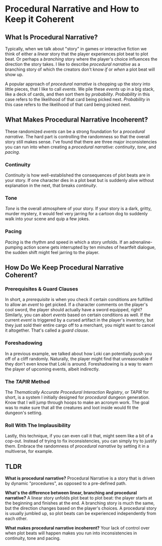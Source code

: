 # Procedural Narrative and How to Keep it Coherent

## What Is Procedural Narrative?

Typically, when we talk about "story" in games or interactive fiction we think of either a *linear* story that the player experiences plot beat to plot beat. Or perhaps a *branching* story where the player's choice influences the direction the story takes. I like to describe *procedural narrative* as a branching story of which the creators don't know *if* or *when* a plot beat will show up.

A popular approach of *procedural narrative* is chopping up the story into little pieces, that I like to call *events*. We pile these *events* up in a big stack, like a deck of cards, and then sort them by *probability*. *Probability* in this case refers to the likelihood of that card being picked next. *Probability* in this case refers to the likelihood of that card being picked next.

## What Makes Procedural Narrative Incoherent?

These randomized *events* can be a strong foundation for a *procedural narrative*. The hard part is controlling the randomness so that the overall story still makes sense. I've found that there are three major inconsistencies you can run into when creating a *procedural narrative*: *continuity*, *tone*, and *pacing*.

### Continuity
*Continuity* is how well-established the consequences of plot beats are in your story. If one character dies in a plot beat but is suddenly alive without explanation in the next, that breaks *continuity*.

### Tone
*Tone* is the overall atmosphere of your story. If your story is a dark, gritty, murder mystery, it would feel very jarring for a cartoon dog to suddenly walk into your scene and quip a few jokes.

### Pacing
*Pacing* is the rhythm and speed in which a story unfolds. If an adrenaline-pumping action scene gets interrupted by ten minutes of heartfelt dialogue, the sudden shift might feel jarring to the player.

## How Do We Keep Procedural Narrative Coherent?

### Prerequisites & Guard Clauses
In short, a *prerequisite* is when you check if certain conditions are fulfilled to allow an *event* to get picked. If a character comments on the player's cool sword, the player should actually have a sword equipped, right? Similarly, you can abort *events* based on certain conditions as well. If the current *event* is triggered by a cursed artifact in the player's inventory, but they just sold their entire cargo off to a merchant, you might want to cancel it altogether. That's called a *guard clause*.

### Foreshadowing
In a previous example, we talked about how Loki can potentially push you off of a cliff randomly. Naturally, the player might find that unreasonable if they don't even know that Loki is around. Foreshadowing is a way to warn the player of upcoming events, albeit indirectly.

### The *TAPIR* Method
The *Thematically Accurate Procedural Interaction Registry*, or *TAPIR* for short, is a system I initially designed for *procedural* dungeon generation. Know that I will jump through hoops to make an acronym work. The goal was to make sure that all the creatures and loot inside would fit the dungeon's setting.

### Roll With The Implausibility
Lastly, this technique, if you can even call it that, might seem like a bit of a cop-out. Instead of trying to fix inconsistencies, you can simply try to justify them. Embrace the randomness of *procedural narrative* by setting it in a multiverse, for example.

## TLDR
**What is procedural narrative?** 
Procedural Narrative is a story that is driven by dynamic "procedures", as opposed to a pre-defined path.

**What's the difference between linear, branching and procedural narrative?** 
A linear story unfolds plot beat to plot beat: the player starts at the beginning and finishes at the end. A branching story is much the same, but the direction changes based on the player's choices. A procedural story is usually jumbled up, so plot beats can be experienced independently from each other.

**What makes procedural narrative incoherent?** 
Your lack of control over when plot beats will happen makes you run into inconsistencies in continuity, tone and pacing.
